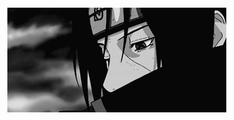 ![](https://github.com/hegde-atri/hegde-atri/blob/main/tumblr_nn49zzduOy1u1s00io1_500.gif)



<!--
**hegde-atri/hegde-atri** is a ✨ _special_ ✨ repository because its `README.md` (this file) appears on your GitHub profile.

